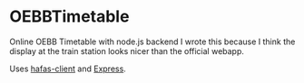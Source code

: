 # OEBBTimetable
Online OEBB Timetable with node.js backend
I wrote this because I think the display at the train station looks nicer than the official webapp.

Uses [hafas-client](https://github.com/public-transport/hafas-client) and [Express](https://expressjs.com/).
